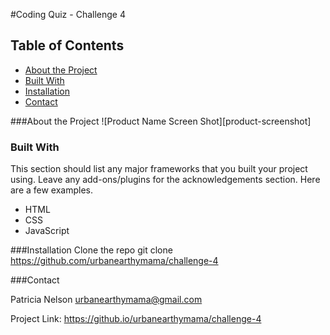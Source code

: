 #Coding Quiz - Challenge 4
<!-- TABLE OF CONTENTS -->
## Table of Contents

* [About the Project](#about-the-project)
* [Built With](#built-with)
* [Installation](#installation)
* [Contact](#contact)


###About the Project
![Product Name Screen Shot][product-screenshot]

### Built With
This section should list any major frameworks that you built your project using. Leave any add-ons/plugins for the acknowledgements section. Here are a few examples.

* HTML
* CSS
* JavaScript

###Installation
Clone the repo
git clone https://github.com/urbanearthymama/challenge-4

###Contact

Patricia Nelson urbanearthymama@gmail.com

Project Link: https://github.io/urbanearthymama/challenge-4